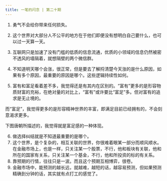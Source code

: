 ```yaml
---
title: 一笔的闪念 | 第二十期
---
```


1. 勇气不会给你带来任何损失。

2. 这个世界对大部分人不公平的地方在于他们即便没有想明白自己要什么，也可以过一天算一天。

3. 互联网只是加速了没有门槛的低质的信息流通，优质的小领域的信息仍然被密不透风的墙隔着，就想隔壁的两个微信群。

4. 不知道明天哪个会涨，很正常，但是要去了解捋清楚今天涨的是什么原因，如果有多个原因，最重要的原因是哪个。这些逻辑持续性如何。
5. 富有和富足看着差不多，我觉得还是有其内在区别的。“富有”更多的是形容物质财富的充裕，在绝对量的对比上，“富有”或许要比“富足”多。但对富有的追求是无止境的。

而“富足”，我觉得更多的是形容精神世界的丰富，即满足目前已经拥有的，不会刻意渴求更多。

下图唐朝所描述的，我觉得就是富足感的一种体现。

6. 做选择纠结就是不知道最重要的是哪个。
7. 这个世界，是个复杂的，相互关联的世界，你很难着眼某一部分而顺风顺水。在金融市场上，也是一样，只关注某一个股票，不行，他和板块有关联，他和所在的国家有关系，只关注某一个基金，不行，他和所投资的标的有关系。
8. 靠预期的行情，往往只是一波。而且这个预期互相博弈，很卷。
9. 金融市场中，能预测的越长远，就越难，越短的话，越容易预测，但如果预测精确到分钟的话，其实就有点打工的感觉了。
